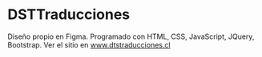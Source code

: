 # DSTTraducciones
Diseño propio en Figma. Programado con HTML, CSS, JavaScript, JQuery, Bootstrap.
Ver el sitio en www.dtstraducciones.cl
